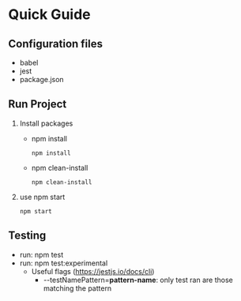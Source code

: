 # Quick Guide

## Configuration files

- babel
- jest
- package.json

## Run Project

1.  Install packages

    - npm install

      ```
      npm install
      ```

    - npm clean-install

      ```
      npm clean-install
      ```

2.  use npm start
    ```
    npm start
    ```

## Testing

- run: npm test
- run: npm test:experimental
  - Useful flags (https://jestjs.io/docs/cli)
    - --testNamePattern=**pattern-name**: only test ran are those matching the
      pattern
